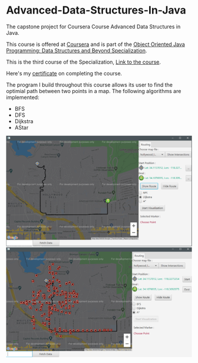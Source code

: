 # Advanced-Data-Structures-In-Java
The capstone project for Coursera Course Advanced Data Structures in Java.

This course is offered at <a href="https://www.coursera.org">Coursera</a> and is part of the <a href="https://www.coursera.org/specializations/java-object-oriented">Object Oriented Java Programming: Data Structures and Beyond Specialization</a>.

This is the third course of the Specialization, <a href="https://www.coursera.org/learn/advanced-data-structures">Link to the course</a>.

Here's my <a href = "https://www.coursera.org/account/accomplishments/records/9WBVA9AU6D8G">certificate</a> on completing the course.

The program I build throughout this course allows its user to find the optimial path between two points in a map. The following algorithms are implemented:
* BFS
* DFS
* Dijkstra
* AStar

![Result](https://github.com/StevenZ315/Advanced-Data-Structures-In-Java/blob/master/path.png)
![Visualization](https://github.com/StevenZ315/Advanced-Data-Structures-In-Java/blob/master/Visualization.png)
